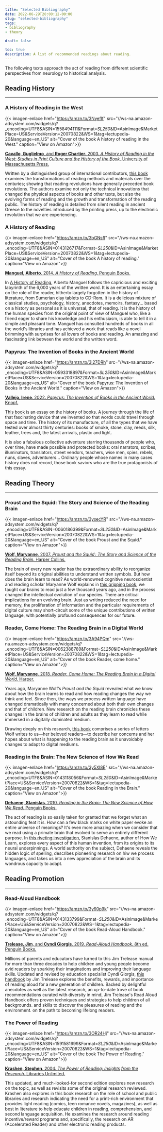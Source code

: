 ```yaml
---
title: "Selected Bibliography"
date: 2022-06-29T20:00:12-00:00
slug: "selected-bibliography"
tags: 
- bibliography
- theory

draft: false

toc: true
description: A list of recommended readings about reading.
---
```



The following texts approach the act of reading from different scientific perspectives from neurology to historical analysis.


## Reading History

------------------


### A History of Reading in the West

{{< imagen-enlace 
  href="https://amzn.to/3NyefIf" 
  src="//ws-na.amazon-adsystem.com/widgets/q?_encoding=UTF8&ASIN=1558494111&Format=_SL250_&ID=AsinImage&MarketPlace=US&ServiceVersion=20070822&WS=1&tag=lectupedia-20&language=en_US" 
  alt="Cover of the book A history of reading in the West." 
  caption="View on Amazon">}}

[**Cavallo, Guglielmo**, and **Roger Chartier**. 2003. _A History of Reading in the West: Studies in Print Culture and the History of the Book_. University of Massachusetts Press.](https://amzn.to/3NyefIf)

Written by a distinguished group of international contributors, [this book](https://amzn.to/3NyefIf) examines the transformations of reading methods and materials over the centuries; showing that reading revolutions have generally preceded book revolutions. The authors examine not only the technical innovations that changed the physical aspects of books and other texts, but also the evolving forms of reading and the growth and transformation of the reading public. The history of reading is detailed from silent reading in ancient Greece to the novelties introduced by the printing press, up to the electronic revolution that we are experiencing.


### A History of Reading 

{{< imagen-enlace 
  href="https://amzn.to/3bGNsfl" 
  src="//ws-na.amazon-adsystem.com/widgets/q?_encoding=UTF8&ASIN=0143126717&Format=_SL250_&ID=AsinImage&MarketPlace=US&ServiceVersion=20070822&WS=1&tag=lectupedia-20&language=en_US" 
  alt="Cover of the book A history of reading." 
  caption="View on Amazon">}}

[**Manguel, Alberto**. 2014. _A History of Reading_. Penguin Books.](https://amzn.to/3bGNsfl)

In [A History of Reading](https://amzn.to/3bGNsfl), Alberto Manguel follows the capricious and exciting labyrinth of the 6,000 years of the written word. It is an entertaining essay on the role of the reader, hitherto largely forgotten in the history of literature, from Sumerian clay tablets to CD-Rom. It is a delicious mixture of classical studies, psychology, history, anecdotes, memoirs, fantasy... based on a history as personal as it is universal, that of reading. It is the history of the human species from the original point of view of Manguel who, like a friend eager to share his knowledge and his enthusiasm, is able to tell it in a simple and pleasant tone. Manguel has consulted hundreds of books in all the world's libraries and has achieved a work that reads like a novel brimming with surprises for all lovers of books and reading. An amazing and fascinating link between the world and the written word.


### Papyrus: The Invention of Books in the Ancient World

{{< imagen-enlace 
  href="https://amzn.to/3I27DRh" 
  src="//ws-na.amazon-adsystem.com/widgets/q?_encoding=UTF8&ASIN=0593318897&Format=_SL250_&ID=AsinImage&MarketPlace=US&ServiceVersion=20070822&WS=1&tag=lectupedia-20&language=es_US" 
  alt="Cover of the book Papyrus: The Invention of Books in the Ancient World." 
  caption="View on Amazon">}}

[**Vallejo, Irene**. 2022. _Papyrus: The Invention of Books in the Ancient World_. Knopf.](https://amzn.to/3I27DRh)

[This book](https://amzn.to/3I27DRh) is an essay on the history of books. A journey through the life of that fascinating device that we invented so that words could travel through space and time. The history of its manufacture, of all the types that we have tested over almost thirty centuries: books of smoke, stone, clay, reeds, silk, leather, trees and, the latest arrivals, plastic and light.

It is also a fabulous collective adventure starring thousands of people who, over time, have made possible and protected books: oral narrators, scribes, illuminators, translators, street vendors, teachers, wise men, spies, rebels, nuns, slaves, adventurers... Ordinary people whose names in many cases history does not record, those book saviors who are the true protagonists of this essay.


## Reading Theory

-----------------


### Proust and the Squid: The Story and Science of the Reading Brain

{{< imagen-enlace 
  href="https://amzn.to/3yxecYR" 
  src="//ws-na.amazon-adsystem.com/widgets/q?_encoding=UTF8&ASIN=0060186399&Format=_SL250_&ID=AsinImage&MarketPlace=US&ServiceVersion=20070822&WS=1&tag=lectupedia-20&language=en_US" 
  alt="Cover of the book Proust and the Squid." 
  caption="View on Amazon">}}

[**Wolf, Maryanne**. 2007. _Proust and the Squid : The Story and Science of the Reading Brain_. Harper Collins.](https://amzn.to/3yxecYR)
 
The brain of every new reader has the extraordinary ability to reorganize itself beyond its original abilities to understand written symbols. But how does the brain learn to read? As world-renowned cognitive neuroscientist and reading scholar Maryanne Wolf explains in [this gripping book](https://amzn.to/3yxecYR), we taught our brains to read just a few thousand years ago, and in the process changed the intellectual evolution of our species. There are critical implications for an evolving brain. Just as writing reduced the need for memory, the proliferation of information and the particular requirements of digital culture may short-circuit some of the unique contributions of written language, with potentially profound consequences for our future.


### Reader, Come Home: The Reading Brain in a Digital World

{{< imagen-enlace 
  href="https://amzn.to/3A94PQm" 
  src="//ws-na.amazon-adsystem.com/widgets/q?_encoding=UTF8&ASIN=0062388789&Format=_SL250_&ID=AsinImage&MarketPlace=US&ServiceVersion=20070822&WS=1&tag=lectupedia-20&language=en_US" 
  alt="Cover of the book Reader, come home." 
  caption="View on Amazon">}}

[**Wolf, Maryanne**. 2018. _Reader, Come Home: The Reading Brain in a Digital World_. Harper.](https://amzn.to/3A94PQm)
 
Years ago, Maryanne Wolf’s _Proust and the Squid_ revealed what we know about how the brain learns to read and how reading changes the way we think and feel. Since then, the ways we process written language have changed dramatically with many concerned about both their own changes and that of children. New research on the reading brain chronicles these changes in the brains of children and adults as they learn to read while immersed in a digitally dominated medium.

Drawing deeply on this research, [this book](https://amzn.to/3A94PQm) comprises a series of letters Wolf writes to us—her beloved readers—to describe her concerns and her hopes about what is happening to the reading brain as it unavoidably changes to adapt to digital mediums.


### Reading in the Brain: The New Science of How We Read

{{< imagen-enlace 
  href="https://amzn.to/3y5XI8E" 
  src="//ws-na.amazon-adsystem.com/widgets/q?_encoding=UTF8&ASIN=0143118056&Format=_SL250_&ID=AsinImage&MarketPlace=US&ServiceVersion=20070822&WS=1&tag=lectupedia-20&language=en_US" 
  alt="Cover of the book Reading in the Brain." 
  caption="View on Amazon">}}


[**Dehaene, Stanislas**. 2010. _Reading in the Brain: The New Science of How We Read_. Penguin Books.](https://amzn.to/3y5XI8E)

The act of reading is so easily taken for granted that we forget what an astounding feat it is. How can a few black marks on white paper evoke an entire universe of meanings? It's even more amazing when we consider that we read using a primate brain that evolved to serve an entirely different purpose. In [this riveting investigation](https://amzn.to/3y5XI8E), Stanislas Dehaene, author of How We Learn, explores every aspect of this human invention, from its origins to its neural underpinnings. A world authority on the subject, Dehaene reveals the hidden logic of spelling, describes pioneering research on hiw we process languages, and takes us into a new appreciation of the brain and its wondrous capacity to adapt.


## Reading Promotion

--------------------------


### Read-Aloud Handbook

{{< imagen-enlace 
  href="https://amzn.to/3y90p9k" 
  src="//ws-na.amazon-adsystem.com/widgets/q?_encoding=UTF8&ASIN=0143133799&Format=_SL250_&ID=AsinImage&MarketPlace=US&ServiceVersion=20070822&WS=1&tag=lectupedia-20&language=en_US" 
  alt="Cover of the book Read-Aloud Handbook." 
  caption="View on Amazon">}}

[**Trelease, Jim**, and **Cyndi Giorgis**. 2019. _Read-Aloud Handbook_. 8th ed. Penguin Books.](https://amzn.to/3y90p9k)
 
Millions of parents and educators have turned to this Jim Trelease manual for more than three decades to help children and young people become avid readers by sparking their imaginations and improving their language skills. Updated and revised by education specialist Cyndi Giorgis, [this handbook](https://amzn.to/3y90p9k) by Jim Trelease explores the benefits, rewards, and importance of reading aloud for a new generation of children. Backed by delightful anecdotes as well as the latest research, an up-to-date trove of book recommendations curated with diversity in mind, Jim Trelease's Read Aloud Handbook offers proven techniques and strategies to help children of all backgrounds. and skills to discover the pleasures of reading and the environment. on the path to becoming lifelong readers.


### The Power of Reading

{{< imagen-enlace 
  href="https://amzn.to/3OR24Hj" 
  src="//ws-na.amazon-adsystem.com/widgets/q?_encoding=UTF8&ASIN=1591581699&Format=_SL250_&ID=AsinImage&MarketPlace=US&ServiceVersion=20070822&WS=1&tag=lectupedia-20&language=en_US" 
  alt="Cover of the book The Power of Reading." 
  caption="View on Amazon">}}

[**Krashen, Stephen**. 2004. _The Power of Reading: Insights from the Research_. Libraries Unlimited.](https://amzn.to/3OR24Hj)
 
This updated, and much-looked-for second edition explores new research on the topic, as well as revisits some of the original research reviewed. Krashen also explores in this book research on the role of school and public libraries and research indicating the need for a print-rich environment that provides light reading (comics, teen romance novels, magazines), as well as best in literature to help educate children in reading, comprehension, and second language acquisition. He examines the research around reading incentive/reward programs and, specifically, the research on AR (Accelerated Reader) and other electronic reading products.


